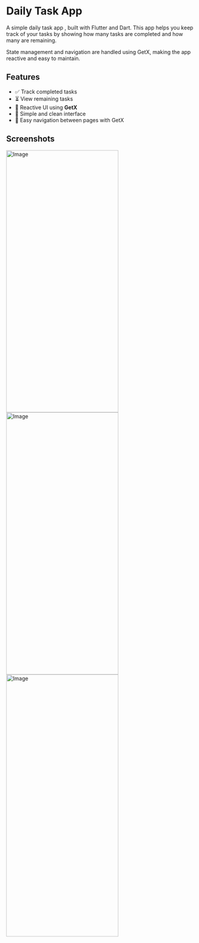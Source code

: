 # Daily Task App

A simple daily task app , built with Flutter and Dart. This app helps you keep track of your tasks by showing how many tasks are completed and how many are remaining.  

State management and navigation are handled using GetX, making the app reactive and easy to maintain.

## Features

- ✅ Track completed tasks
- ⏳ View remaining tasks
- 🔄 Reactive UI using **GetX**
- 📱 Simple and clean interface
- 🚀 Easy navigation between pages with GetX

## Screenshots
<img width="300" height="700" alt="Image" src="https://github.com/user-attachments/assets/7c02a920-0c82-4ffc-b324-45fb30d870b4" />
<br>
<img width="300" height="700" alt="Image" src="https://github.com/user-attachments/assets/34114500-a536-4fd3-8e11-3b349aacfff0" />
<br>
<img width="300" height="700" alt="Image" src="https://github.com/user-attachments/assets/eac50b7b-0117-485d-9754-a34ac51b75a1" />

